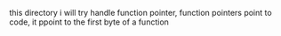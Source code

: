 this directory i will try handle function pointer, function pointers point to code, it ppoint to the first byte of a function
